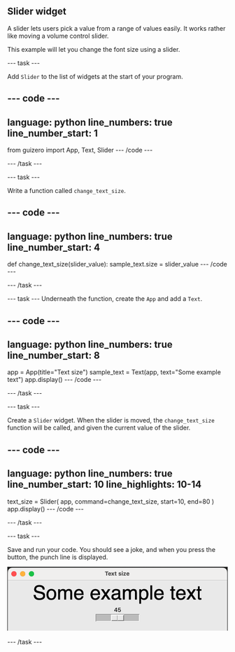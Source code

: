 ## Slider widget

A slider lets users pick a value from a range of values easily. It works rather like moving a volume control slider.

This example will let you change the font size using a slider.


--- task ---

Add `Slider` to the list of widgets at the start of your program.

--- code ---
---
language: python
line_numbers: true
line_number_start: 1
---
from guizero import App, Text, Slider
--- /code ---

--- /task ---

--- task ---

Write a function called `change_text_size`. 

--- code ---
---
language: python
line_numbers: true
line_number_start: 4
---
def change_text_size(slider_value):
    sample_text.size = slider_value
--- /code ---

--- /task ---

--- task ---
Underneath the function, create the `App` and add a `Text`.

--- code ---
---
language: python
line_numbers: true
line_number_start: 8
---
app = App(title="Text size")
sample_text = Text(app, text="Some example text")
app.display()
--- /code ---

--- /task ---

--- task ---

Create a `Slider` widget. When the slider is moved, the `change_text_size` function will be called, and given the current value of the slider.

--- code ---
---
language: python
line_numbers: true
line_number_start: 10
line_highlights: 10-14
---
text_size = Slider(
    app, 
    command=change_text_size, 
    start=10, 
    end=80
)
app.display()
--- /code ---

--- /task ---

--- task ---

Save and run your code. You should see a joke, and when you press the button, the punch line is displayed. 

![GUI with text 'Some example text' and a slider from 10 to 80](images/slider-display.png)

--- /task ---




